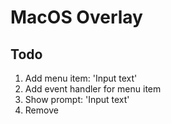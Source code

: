 # MacOS Overlay

## Todo
1. Add menu item: 'Input text'
2. Add event handler for menu item
3. Show prompt: 'Input text'
4. Remove 